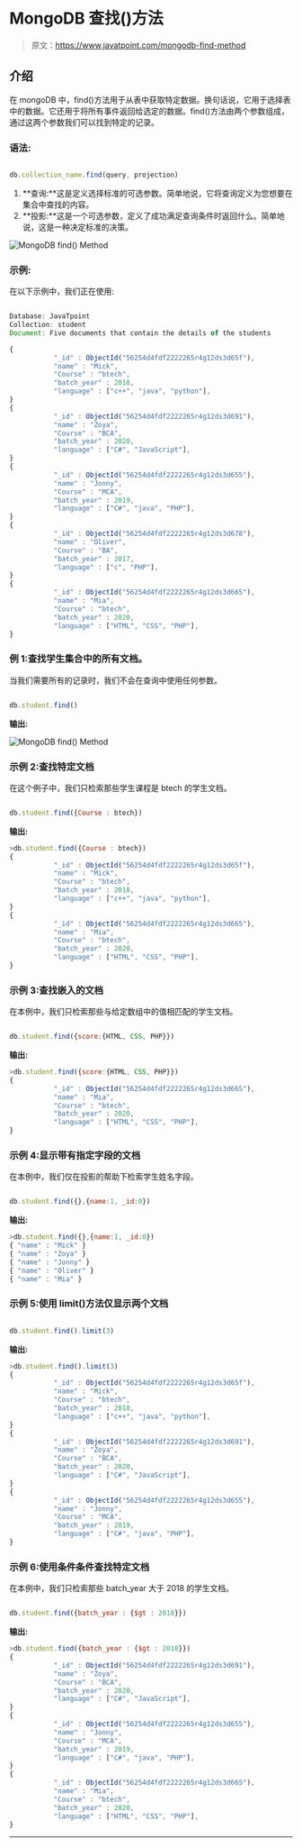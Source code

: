 # MongoDB 查找()方法

> 原文：<https://www.javatpoint.com/mongodb-find-method>

## 介绍

在 mongoDB 中，find()方法用于从表中获取特定数据。换句话说，它用于选择表中的数据。它还用于将所有事件返回给选定的数据。find()方法由两个参数组成，通过这两个参数我们可以找到特定的记录。

### 语法:

```js

db.collection_name.find(query, projection)

```

1.  **查询:**这是定义选择标准的可选参数。简单地说，它将查询定义为您想要在集合中查找的内容。
2.  **投影:**这是一个可选参数，定义了成功满足查询条件时返回什么。简单地说，这是一种决定标准的决策。

![MongoDB find() Method](img/badbcf830766a04fe9c207f9b71cf4fe.png)

### 示例:

在以下示例中，我们正在使用:

```js

Database: JavaTpoint
Collection: student
Document: Five documents that contain the details of the students

```

```js
{
           "_id" : ObjectId("56254d4fdf2222265r4g12ds3d65f"),
           "name" : "Mick",
           "Course" : "btech",
           "batch_year" : 2018,
           "language" : ["c++", "java", "python"],
}
{
           "_id" : ObjectId("56254d4fdf2222265r4g12ds3d691"),
           "name" : "Zoya",
           "Course" : "BCA",
           "batch_year" : 2020,
           "language" : ["C#", "JavaScript"],
}
{
           "_id" : ObjectId("56254d4fdf2222265r4g12ds3d655"),
           "name" : "Jonny",
           "Course" : "MCA",
           "batch_year" : 2019,
           "language" : ["C#", "java", "PHP"],
}
{
           "_id" : ObjectId("56254d4fdf2222265r4g12ds3d678"),
           "name" : "Oliver",
           "Course" : "BA",
           "batch_year" : 2017,
           "language" : ["c", "PHP"],
}
{
           "_id" : ObjectId("56254d4fdf2222265r4g12ds3d665"),
           "name" : "Mia",
           "Course" : "btech",
           "batch_year" : 2020,
           "language" : ["HTML", "CSS", "PHP"],
}

```

### 例 1:查找学生集合中的所有文档。

当我们需要所有的记录时，我们不会在查询中使用任何参数。

```js

db.student.find()

```

**输出:**

![MongoDB find() Method](img/8d5745f40831acd1b26806f7369418e3.png)

### 示例 2:查找特定文档

在这个例子中，我们只检索那些学生课程是 btech 的学生文档。

```js

db.student.find({Course : btech})

```

**输出:**

```js
>db.student.find({Course : btech})
{
           "_id" : ObjectId("56254d4fdf2222265r4g12ds3d65f"),
           "name" : "Mick",
           "Course" : "btech",
           "batch_year" : 2018,
           "language" : ["c++", "java", "python"],
}
{
           "_id" : ObjectId("56254d4fdf2222265r4g12ds3d665"),
           "name" : "Mia",
           "Course" : "btech",
           "batch_year" : 2020,
           "language" : ["HTML", "CSS", "PHP"],
}

```

### 示例 3:查找嵌入的文档

在本例中，我们只检索那些与给定数组中的值相匹配的学生文档。

```js

db.student.find({score:{HTML, CSS, PHP}})

```

**输出:**

```js
>db.student.find({score:{HTML, CSS, PHP}})
{
           "_id" : ObjectId("56254d4fdf2222265r4g12ds3d665"),
           "name" : "Mia",
           "Course" : "btech",
           "batch_year" : 2020,
           "language" : ["HTML", "CSS", "PHP"],
}

```

### 示例 4:显示带有指定字段的文档

在本例中，我们仅在投影的帮助下检索学生姓名字段。

```js

db.student.find({},{name:1, _id:0})

```

**输出:**

```js
>db.student.find({},{name:1, _id:0})
{ "name" : "Mick" }
{ "name" : "Zoya" }
{ "name" : "Jonny" }
{ "name" : "Oliver" }
{ "name" : "Mia" }

```

### 示例 5:使用 limit()方法仅显示两个文档

```js

db.student.find().limit(3)

```

**输出:**

```js
>db.student.find().limit(3)
{
           "_id" : ObjectId("56254d4fdf2222265r4g12ds3d65f"),
           "name" : "Mick",
           "Course" : "btech",
           "batch_year" : 2018,
           "language" : ["c++", "java", "python"],
}
{
           "_id" : ObjectId("56254d4fdf2222265r4g12ds3d691"),
           "name" : "Zoya",
           "Course" : "BCA",
           "batch_year" : 2020,
           "language" : ["C#", "JavaScript"],
}
{
           "_id" : ObjectId("56254d4fdf2222265r4g12ds3d655"),
           "name" : "Jonny",
           "Course" : "MCA",
           "batch_year" : 2019,
           "language" : ["C#", "java", "PHP"],
}

```

### 示例 6:使用条件条件查找特定文档

在本例中，我们只检索那些 batch_year 大于 2018 的学生文档。

```js

db.student.find({batch_year : {$gt : 2018}})

```

**输出:**

```js
>db.student.find({batch_year : {$gt : 2018}})
{
           "_id" : ObjectId("56254d4fdf2222265r4g12ds3d691"),
           "name" : "Zoya",
           "Course" : "BCA",
           "batch_year" : 2020,
           "language" : ["C#", "JavaScript"],
}
{
           "_id" : ObjectId("56254d4fdf2222265r4g12ds3d655"),
           "name" : "Jonny",
           "Course" : "MCA",
           "batch_year" : 2019,
           "language" : ["C#", "java", "PHP"],
}
{
           "_id" : ObjectId("56254d4fdf2222265r4g12ds3d665"),
           "name" : "Mia",
           "Course" : "btech",
           "batch_year" : 2020,
           "language" : ["HTML", "CSS", "PHP"],
}

```

* * *
